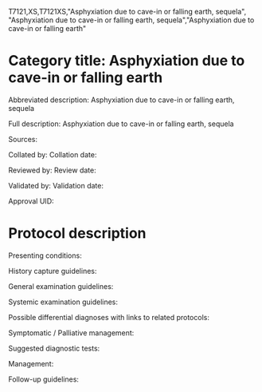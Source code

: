 T7121,XS,T7121XS,"Asphyxiation due to cave-in or falling earth, sequela", "Asphyxiation due to cave-in or falling earth, sequela","Asphyxiation due to cave-in or falling earth"
# Category title: Asphyxiation due to cave-in or falling earth

Abbreviated description: Asphyxiation due to cave-in or falling earth, sequela

Full description: Asphyxiation due to cave-in or falling earth, sequela

Sources:

Collated by:
Collation date:

Reviewed by:
Review date:

Validated by:
Validation date:

Approval UID:

# Protocol description

Presenting conditions:

History capture guidelines:

General examination guidelines:

Systemic examination guidelines:

Possible differential diagnoses with links to related protocols:

Symptomatic / Palliative management:

Suggested diagnostic tests:

Management:

Follow-up guidelines:
